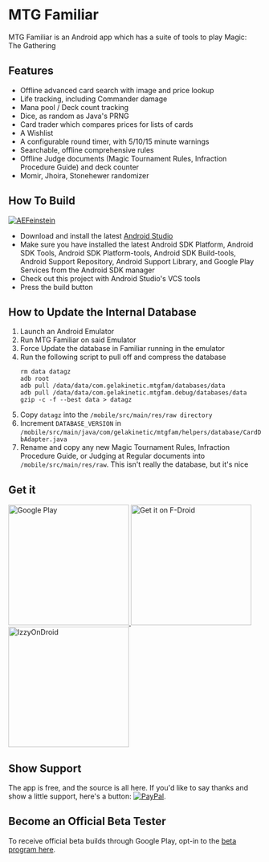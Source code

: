 # MTG Familiar

MTG Familiar is an Android app which has a suite of tools to play Magic: The Gathering

## Features
- Offline advanced card search with image and price lookup
- Life tracking, including Commander damage
- Mana pool / Deck count tracking
- Dice, as random as Java's PRNG
- Card trader which compares prices for lists of cards
- A Wishlist
- A configurable round timer, with 5/10/15 minute warnings
- Searchable, offline comprehensive rules
- Offline Judge documents (Magic Tournament Rules, Infraction Procedure Guide) and deck counter
- Momir, Jhoira, Stonehewer randomizer

## How To Build

[![AEFeinstein](https://github.com/AEFeinstein/mtg-familiar/actions/workflows/android.yml/badge.svg)](https://github.com/AEFeinstein/mtg-familiar/actions)

- Download and install the latest [Android Studio](https://developer.android.com/sdk/index.html)
- Make sure you have installed the latest Android SDK Platform, Android SDK Tools, Android SDK Platform-tools, Android SDK Build-tools, Android Support Repository, Android Support Library, and Google Play Services from the Android SDK manager
- Check out this project with Android Studio's VCS tools
- Press the build button

## How to Update the Internal Database
1. Launch an Android Emulator
2. Run MTG Familiar on said Emulator
3. Force Update the database in Familiar running in the emulator
4. Run the following script to pull off and compress the database
    ~~~~
    rm data datagz
    adb root
    adb pull /data/data/com.gelakinetic.mtgfam/databases/data
    adb pull /data/data/com.gelakinetic.mtgfam.debug/databases/data
    gzip -c -f --best data > datagz
    ~~~~
5. Copy ```datagz``` into the ```/mobile/src/main/res/raw directory```
6. Increment ```DATABASE_VERSION``` in ```/mobile/src/main/java/com/gelakinetic/mtgfam/helpers/database/CardDbAdapter.java```
7. Rename and copy any new Magic Tournament Rules, Infraction Procedure Guide, or Judging at Regular documents into ```/mobile/src/main/res/raw```. This isn't really the database, but it's nice

## Get it
<a href="https://play.google.com/store/apps/details?id=com.gelakinetic.mtgfam">
	<img src="https://play.google.com/intl/en_us/badges/images/generic/en_badge_web_generic.png" width="240" alt="Google Play">
</a>
<a href="https://f-droid.org/packages/com.gelakinetic.mtgfam">
    <img src="https://f-droid.org/badge/get-it-on.png" width="240" alt="Get it on F-Droid" >
</a>
<a href="https://apt.izzysoft.de/fdroid/index/apk/com.gelakinetic.mtgfam">
	<img src="https://gitlab.com/IzzyOnDroid/repo/-/raw/master/assets/IzzyOnDroid.png" width="240" alt="IzzyOnDroid">
</a>

## Show Support
The app is free, and the source is all here. If you'd like to say thanks and show a little support, here's a button: [![PayPal](https://www.paypalobjects.com/en_US/i/btn/btn_donate_LG.gif)](https://www.paypal.com/cgi-bin/webscr?cmd=_donations&business=SZK4TAH2XBZNC&lc=US&item_name=MTG%20Familiar&currency_code=USD&bn=PP%2dDonationsBF%3abtn_donate_LG%2egif%3aNonHosted).

## Become an Official Beta Tester
To receive official beta builds through Google Play, opt-in to the [beta program here](https://play.google.com/apps/testing/com.gelakinetic.mtgfam).
